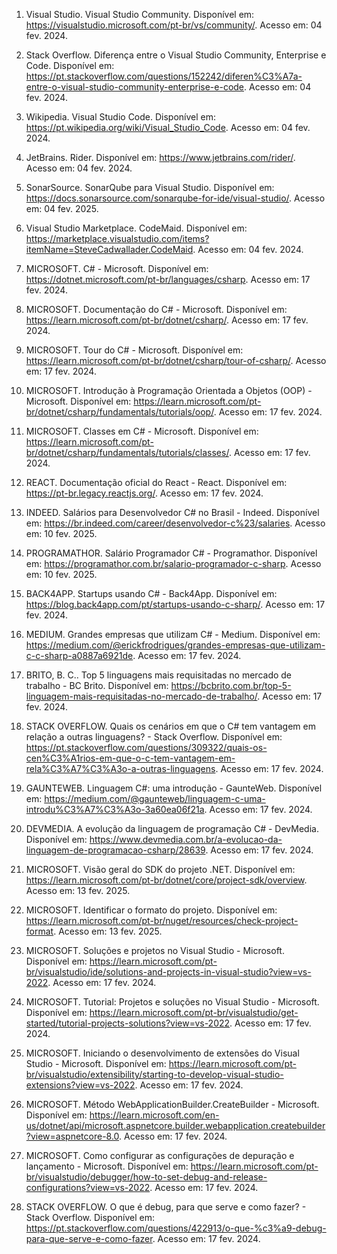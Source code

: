        
1. Visual Studio. Visual Studio Community. Disponível em: <https://visualstudio.microsoft.com/pt-br/vs/community/>. Acesso em: 04 fev. 2024.

2. Stack Overflow. Diferença entre o Visual Studio Community, Enterprise e Code. Disponível em: <https://pt.stackoverflow.com/questions/152242/diferen%C3%A7a-entre-o-visual-studio-community-enterprise-e-code>. Acesso em: 04 fev. 2024.

3. Wikipedia. Visual Studio Code. Disponível em: <https://pt.wikipedia.org/wiki/Visual_Studio_Code>. Acesso em: 04 fev. 2024.

4. JetBrains. Rider. Disponível em: <https://www.jetbrains.com/rider/>. Acesso em: 04 fev. 2024.

5. SonarSource. SonarQube para Visual Studio. Disponível em: <https://docs.sonarsource.com/sonarqube-for-ide/visual-studio/>. Acesso em: 04 fev. 2025.

6. Visual Studio Marketplace. CodeMaid. Disponível em: <https://marketplace.visualstudio.com/items?itemName=SteveCadwallader.CodeMaid>. Acesso em: 04 fev. 2024.
       
7. MICROSOFT. C# - Microsoft. Disponível em: https://dotnet.microsoft.com/pt-br/languages/csharp. Acesso em: 17 fev. 2024.

8. MICROSOFT. Documentação do C# - Microsoft. Disponível em: https://learn.microsoft.com/pt-br/dotnet/csharp/. Acesso em: 17 fev. 2024.

9. MICROSOFT. Tour do C# - Microsoft. Disponível em: https://learn.microsoft.com/pt-br/dotnet/csharp/tour-of-csharp/. Acesso em: 17 fev. 2024.

10. MICROSOFT. Introdução à Programação Orientada a Objetos (OOP) - Microsoft. Disponível em: https://learn.microsoft.com/pt-br/dotnet/csharp/fundamentals/tutorials/oop/. Acesso em: 17 fev. 2024.

11. MICROSOFT. Classes em C# - Microsoft. Disponível em: https://learn.microsoft.com/pt-br/dotnet/csharp/fundamentals/tutorials/classes/. Acesso em: 17 fev. 2024.

12. REACT. Documentação oficial do React - React. Disponível em: https://pt-br.legacy.reactjs.org/. Acesso em: 17 fev. 2024.

13. INDEED. Salários para Desenvolvedor C# no Brasil - Indeed. Disponível em: https://br.indeed.com/career/desenvolvedor-c%23/salaries. Acesso em: 10 fev. 2025.

14. PROGRAMATHOR. Salário Programador C# - Programathor. Disponível em: https://programathor.com.br/salario-programador-c-sharp. Acesso em: 10 fev. 2025.

15. BACK4APP. Startups usando C# - Back4App. Disponível em: https://blog.back4app.com/pt/startups-usando-c-sharp/. Acesso em: 17 fev. 2024.

16. MEDIUM. Grandes empresas que utilizam C# - Medium. Disponível em: https://medium.com/@erickfrodrigues/grandes-empresas-que-utilizam-c-c-sharp-a0887a6921de. Acesso em: 17 fev. 2024.

17. BRITO, B. C.. Top 5 linguagens mais requisitadas no mercado de trabalho - BC Brito. Disponível em: https://bcbrito.com.br/top-5-linguagem-mais-requisitadas-no-mercado-de-trabalho/. Acesso em: 17 fev. 2024.

18. STACK OVERFLOW. Quais os cenários em que o C# tem vantagem em relação a outras linguagens? - Stack Overflow. Disponível em: https://pt.stackoverflow.com/questions/309322/quais-os-cen%C3%A1rios-em-que-o-c-tem-vantagem-em-rela%C3%A7%C3%A3o-a-outras-linguagens. Acesso em: 17 fev. 2024.

19. GAUNTEWEB. Linguagem C#: uma introdução - GaunteWeb. Disponível em: https://medium.com/@gaunteweb/linguagem-c-uma-introdu%C3%A7%C3%A3o-3a60ea06f21a. Acesso em: 17 fev. 2024.

20. DEVMEDIA. A evolução da linguagem de programação C# - DevMedia. Disponível em: https://www.devmedia.com.br/a-evolucao-da-linguagem-de-programacao-csharp/28639. Acesso em: 17 fev. 2024.

21. MICROSOFT. Visão geral do SDK do projeto .NET. Disponível em: https://learn.microsoft.com/pt-br/dotnet/core/project-sdk/overview. Acesso em: 13 fev. 2025.

22. MICROSOFT. Identificar o formato do projeto. Disponível em: https://learn.microsoft.com/pt-br/nuget/resources/check-project-format. Acesso em: 13 fev. 2025.

23. MICROSOFT. Soluções e projetos no Visual Studio - Microsoft. Disponível em: https://learn.microsoft.com/pt-br/visualstudio/ide/solutions-and-projects-in-visual-studio?view=vs-2022. Acesso em: 17 fev. 2024.

24. MICROSOFT. Tutorial: Projetos e soluções no Visual Studio - Microsoft. Disponível em: https://learn.microsoft.com/pt-br/visualstudio/get-started/tutorial-projects-solutions?view=vs-2022. Acesso em: 17 fev. 2024.

25. MICROSOFT. Iniciando o desenvolvimento de extensões do Visual Studio - Microsoft. Disponível em: https://learn.microsoft.com/pt-br/visualstudio/extensibility/starting-to-develop-visual-studio-extensions?view=vs-2022. Acesso em: 17 fev. 2024.

26. MICROSOFT. Método WebApplicationBuilder.CreateBuilder - Microsoft. Disponível em: https://learn.microsoft.com/en-us/dotnet/api/microsoft.aspnetcore.builder.webapplication.createbuilder?view=aspnetcore-8.0. Acesso em: 17 fev. 2024.

27. MICROSOFT. Como configurar as configurações de depuração e lançamento - Microsoft. Disponível em: https://learn.microsoft.com/pt-br/visualstudio/debugger/how-to-set-debug-and-release-configurations?view=vs-2022. Acesso em: 17 fev. 2024.

28. STACK OVERFLOW. O que é debug, para que serve e como fazer? - Stack Overflow. Disponível em: https://pt.stackoverflow.com/questions/422913/o-que-%c3%a9-debug-para-que-serve-e-como-fazer. Acesso em: 17 fev. 2024.